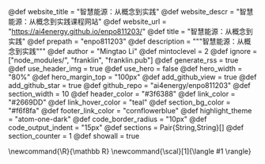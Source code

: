 <!--
Add here global page variables to use throughout your website.
-->
@def website_title = "智慧能源：从概念到实践"
@def website_descr = "智慧能源：从概念到实践课程网站"
@def website_url   = "https://ai4energy.github.io/enpo811203/"
@def title         = "智慧能源：从概念到实践"
@def prepath       = "enpo811203"
@def description = """智慧能源：从概念到实践"""
@def author        = "Mingtao Li"
@def mintoclevel   = 2
@def ignore = ["node_modules/", "franklin", "franklin.pub"]
@def generate_rss = true
@def use_header_img     = true
@def use_hero           = false
@def hero_width         = "80%"
@def hero_margin_top    = "100px"
@def add_github_view  = true
@def add_github_star  = true
@def github_repo      = "ai4energy/enpo811203"
@def section_width = 10
@def header_color       = "#3f6388"
@def link_color         = "#2669DD"
@def link_hover_color   = "teal"
@def section_bg_color   = "#f6f8fa"
@def footer_link_color  = "cornflowerblue"
@def highlight_theme    = "atom-one-dark"
@def code_border_radius = "10px"
@def code_output_indent = "15px"
@def sections        = Pair{String,String}[]
@def section_counter = 1
@def showall         = true

<!--
Add here global latex commands to use throughout your pages.
-->
\newcommand{\R}{\mathbb R}
\newcommand{\scal}[1]{\langle #1 \rangle}